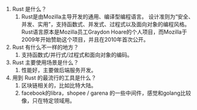 1. Rust 是什么？
	1. Rust是由Mozilla主导开发的通用、编译型编程语言。 设计准则为“安全、并发、实用”，支持函数式、并发式、过程式以及面向对象的编程风格。 Rust语言原本是Mozilla员工Graydon Hoare的个人项目，而Mozilla于2009年开始赞助这个项目，并且在2010年首次公开。
2. Rust 有什么不一样的地方？
	1. 支持函数式/并行式/过程式和面向对象的编码。
3. Rust 主要使用场景是什么？
	1. 性能好，主要做后端服务开发。
4. 用到 Rust 的最流行的工具是什么？
	1. 区块链相关的，比如比特大陆。
	2. facebook的libra，shopee / garena 的一些中间件，感觉和golang比较像，只在特定领域用。